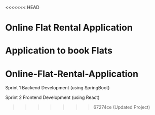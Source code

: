 <<<<<<< HEAD
# Online Flat Rental Application
 Application to book Flats
=======
# Online-Flat-Rental-Application

Sprint 1
Backend Development (using SpringBoot)

Sprint 2
Frontend Development (using React)
>>>>>>> 67274ce (Updated Project)
